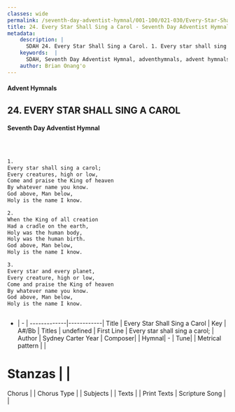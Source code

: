 ```yaml
---
classes: wide
permalink: /seventh-day-adventist-hymnal/001-100/021-030/Every-Star-Shall-Sing-a-Carol/
title: 24. Every Star Shall Sing a Carol - Seventh Day Adventist Hymnal
metadata:
    description: |
      SDAH 24. Every Star Shall Sing a Carol. 1. Every star shall sing a carol; Every creatures, high or low, Come and praise the King of heaven By whatever name you know. God above, Man below, Holy is the name I know.
    keywords:  |
      SDAH, Seventh Day Adventist Hymnal, adventhymnals, advent hymnals, Every Star Shall Sing a Carol, Every star shall sing a carol; 
    author: Brian Onang'o
---
```


#### Advent Hymnals
## 24. EVERY STAR SHALL SING A CAROL
#### Seventh Day Adventist Hymnal

```txt



1.
Every star shall sing a carol;
Every creatures, high or low,
Come and praise the King of heaven
By whatever name you know.
God above, Man below,
Holy is the name I know.

2.
When the King of all creation
Had a cradle on the earth,
Holy was the human body,
Holy was the human birth.
God above, Man below,
Holy is the name I know.

3.
Every star and every planet,
Every creature, high or low,
Come and praise the King of heaven
By whatever name you know.
God above, Man below,
Holy is the name I know.



```

- |   -  |
-------------|------------|
Title | Every Star Shall Sing a Carol |
Key | A#/Bb |
Titles | undefined |
First Line | Every star shall sing a carol; |
Author | Sydney Carter
Year | 
Composer|  |
Hymnal|  - |
Tune|  |
Metrical pattern | |
# Stanzas |  |
Chorus |  |
Chorus Type |  |
Subjects |  |
Texts |  |
Print Texts | 
Scripture Song |  |
  
